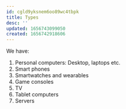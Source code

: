 ```yaml
---
id: cgld9yksnem6oo89wc4tbpk
title: Types
desc: ''
updated: 1656743099050
created: 1656742918606
---
```


We have:

1. Personal computers: Desktop, laptops etc.
2. Smart phones
3. Smartwatches and wearables
4. Game consoles
5. TV
6. Tablet computers
7. Servers
